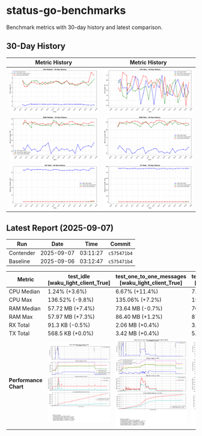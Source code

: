 # status-go-benchmarks

Benchmark metrics with 30-day history and latest comparison.

## 30-Day History

| Metric History                                         | Metric History                                     |
|--------------------------------------------------------|----------------------------------------------------|
| ![cpu_median_history.png](docs/cpu_median_history.png) | ![cpu_max_history.png](docs/cpu_max_history.png)   |
| ![ram_median_history.png](docs/ram_median_history.png) | ![ram_max_history.png](docs/ram_max_history.png)   |
| ![rx_total_history.png](docs/rx_total_history.png)     | ![tx_total_history.png](docs/tx_total_history.png) |

## Latest Report (2025-09-07)

| Run       | Date       | Time     | Commit      |
|-----------|------------|----------|-------------|
| Contender | 2025-09-07 | 03:11:27 | `c575471b4` |
| Baseline  | 2025-09-06 | 03:12:47 | `c575471b4` |

| Metric                | test_idle<br>[waku_light_client_True]                                                                                            | test_one_to_one_messages<br>[waku_light_client_True]                                                                                                           | test_one_to_one_messages<br>[waku_light_client_False]                                                                                                            |
|-----------------------|----------------------------------------------------------------------------------------------------------------------------------|----------------------------------------------------------------------------------------------------------------------------------------------------------------|------------------------------------------------------------------------------------------------------------------------------------------------------------------|
| CPU Median            | 1.24% (+3.6%)                                                                                                                    | 6.67% (+11.4%)                                                                                                                                                 | 7.60% (-7.9%)                                                                                                                                                    |
| CPU Max               | 136.52% (-9.8%)                                                                                                                  | 135.06% (+7.2%)                                                                                                                                                | 155.01% (+41.5%)                                                                                                                                                 |
| RAM Median            | 57.72 MB (+7.4%)                                                                                                                 | 73.64 MB (-0.7%)                                                                                                                                               | 76.91 MB (-0.1%)                                                                                                                                                 |
| RAM Max               | 57.97 MB (+7.3%)                                                                                                                 | 86.40 MB (+1.2%)                                                                                                                                               | 87.65 MB (-1.4%)                                                                                                                                                 |
| RX Total              | 91.3 KB (-0.5%)                                                                                                                  | 2.06 MB (+0.4%)                                                                                                                                                | 3.24 MB (+4.7%)                                                                                                                                                  |
| TX Total              | 568.5 KB (+0.0%)                                                                                                                 | 3.42 MB (+0.4%)                                                                                                                                                | 5.11 MB (-0.9%)                                                                                                                                                  |
| **Performance Chart** | ![test_idle[waku_light_client_True]](benchmarks/20250907T031127_c575471b4/test_idle[waku_light_client_True]-20250907-030416.png) | ![test_one_to_one_messages[waku_light_client_True]](benchmarks/20250907T031127_c575471b4/test_one_to_one_messages[waku_light_client_True]-20250907-031046.png) | ![test_one_to_one_messages[waku_light_client_False]](benchmarks/20250907T031127_c575471b4/test_one_to_one_messages[waku_light_client_False]-20250907-030729.png) |
